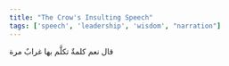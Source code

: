 ```yaml
---
title: "The Crow's Insulting Speech"
tags: ['speech', 'leadership', 'wisdom', "narration"]
---
```


 قال نعم كلمةٌ تكلَّم بها غرابٌ مرة
